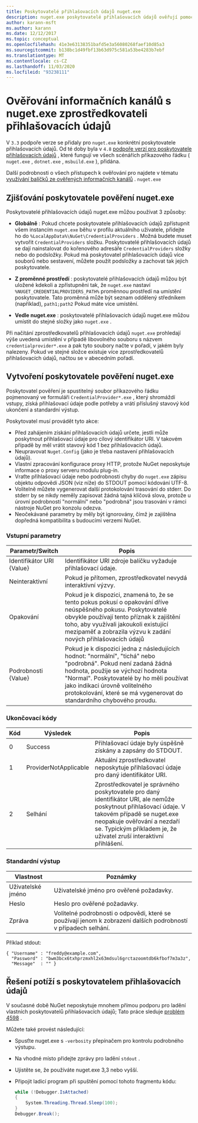 ```yaml
---
title: Poskytovatelé přihlašovacích údajů nuget.exe
description: nuget.exe poskytovatelé přihlašovacích údajů ověřují pomocí informačního kanálu a jsou implementovány jako spustitelné soubory příkazového řádku, které následují konkrétní konvence.
author: karann-msft
ms.author: karann
ms.date: 12/12/2017
ms.topic: conceptual
ms.openlocfilehash: 41e3e63138351bafd5e3a56080268faef10d85a3
ms.sourcegitcommit: b138bc1d49fbf13b63d975c581a53be4283b7ebf
ms.translationtype: MT
ms.contentlocale: cs-CZ
ms.lasthandoff: 11/03/2020
ms.locfileid: "93238111"
---
```

# <a name="authenticating-feeds-with-nugetexe-credential-providers"></a>Ověřování informačních kanálů s nuget.exe zprostředkovateli přihlašovacích údajů

V `3.3` podpoře verze se přidaly pro `nuget.exe` konkrétní poskytovatele přihlašovacích údajů. Od té doby byla v `4.8` [podpoře verzí pro poskytovatele přihlašovacích údajů](NuGet-Cross-Platform-Authentication-Plugin.md) , které fungují ve všech scénářích příkazového řádku ( `nuget.exe` , `dotnet.exe` , `msbuild.exe` ), přidána.

Další podrobnosti o všech přístupech k ověřování pro najdete v tématu [využívání balíčků ze ověřených informačních kanálů](../../consume-packages/consuming-packages-authenticated-feeds.md#nugetexe) . `nuget.exe`

## <a name="nugetexe-credential-provider-discovery"></a>Zjišťování poskytovatele pověření nuget.exe

Poskytovatelé přihlašovacích údajů nuget.exe můžou používat 3 způsoby:

- **Globálně** : Pokud chcete poskytovatele přihlašovacích údajů zpřístupnit všem instancím `nuget.exe` běhu v profilu aktuálního uživatele, přidejte ho do `%LocalAppData%\NuGet\CredentialProviders` . Možná budete muset vytvořit `CredentialProviders` složku. Poskytovatelé přihlašovacích údajů se dají nainstalovat do kořenového adresáře `CredentialProviders`  složky nebo do podsložky. Pokud má poskytovatel přihlašovacích údajů více souborů nebo sestavení, můžete použít podsložky a zachovat tak jejich poskytovatele.

- **Z proměnné prostředí** : poskytovatelé přihlašovacích údajů můžou být uložené kdekoli a zpřístupněni tak, že `nuget.exe` nastaví `%NUGET_CREDENTIALPROVIDERS_PATH%` proměnnou prostředí na umístění poskytovatele. Tato proměnná může být seznam oddělený středníkem (například), `path1;path2` Pokud máte více umístění.

- **Vedle nuget.exe** : poskytovatelé přihlašovacích údajů nuget.exe můžou umístit do stejné složky jako `nuget.exe` .

Při načítání zprostředkovatelů přihlašovacích údajů `nuget.exe` prohledají výše uvedená umístění v případě libovolného souboru s názvem `credentialprovider*.exe` a pak tyto soubory načte v pořadí, v jakém byly nalezeny. Pokud ve stejné složce existuje více zprostředkovatelů přihlašovacích údajů, načtou se v abecedním pořadí.

## <a name="creating-a-nugetexe-credential-provider"></a>Vytvoření poskytovatele pověření nuget.exe

Poskytovatel pověření je spustitelný soubor příkazového řádku pojmenovaný ve formuláři `CredentialProvider*.exe` , který shromáždí vstupy, získá přihlašovací údaje podle potřeby a vrátí příslušný stavový kód ukončení a standardní výstup.

Poskytovatel musí provádět tyto akce:

- Před zahájením získání přihlašovacích údajů určete, jestli může poskytnout přihlašovací údaje pro cílový identifikátor URI. V takovém případě by měl vrátit stavový kód 1 bez přihlašovacích údajů.
- Neupravovat `Nuget.Config` (jako je třeba nastavení přihlašovacích údajů).
- Vlastní zpracování konfigurace proxy HTTP, protože NuGet neposkytuje informace o proxy serveru modulu plug-in.
- Vraťte přihlašovací údaje nebo podrobnosti chyby do `nuget.exe` zápisu objektu odpovědi JSON (viz níže) do STDOUT pomocí kódování UTF-8.
- Volitelně můžete vygenerovat další protokolování trasování do stderr. Do stderr by se nikdy neměly zapisovat žádná tajná klíčová slova, protože u úrovní podrobností "normální" nebo "podrobná" jsou trasování v rámci nástroje NuGet pro konzolu odezva.
- Neočekávané parametry by měly být ignorovány, čímž je zajištěna dopředná kompatibilita s budoucími verzemi NuGet.

### <a name="input-parameters"></a>Vstupní parametry

| Parametr/Switch |Popis|
|----------------|-----------|
| Identifikátor URI {Value} | Identifikátor URI zdroje balíčku vyžaduje přihlašovací údaje.|
| Neinteraktivní | Pokud je přítomen, zprostředkovatel nevydá interaktivní výzvy. |
| Opakování | Pokud je k dispozici, znamená to, že se tento pokus pokusí o opakování dříve neúspěšného pokusu. Poskytovatelé obvykle používají tento příznak k zajištění toho, aby využívali jakoukoli existující mezipaměť a zobrazila výzvu k zadání nových přihlašovacích údajů|
| Podrobnosti {Value} | Pokud je k dispozici jedna z následujících hodnot: "normální", "tichá" nebo "podrobná". Pokud není zadaná žádná hodnota, použije se výchozí hodnota "Normal". Poskytovatelé by ho měli používat jako indikaci úrovně volitelného protokolování, které se má vygenerovat do standardního chybového proudu. |

### <a name="exit-codes"></a>Ukončovací kódy

| Kód |Výsledek | Popis |
|----------------|-----------|-----------|
| 0 | Success | Přihlašovací údaje byly úspěšně získány a zapsány do STDOUT.|
| 1 | ProviderNotApplicable | Aktuální zprostředkovatel neposkytuje přihlašovací údaje pro daný identifikátor URI.|
| 2 | Selhání | Zprostředkovatel je správného poskytovatele pro daný identifikátor URI, ale nemůže poskytnout přihlašovací údaje. V takovém případě se nuget.exe neopakuje ověřování a nezdaří se. Typickým příkladem je, že uživatel zruší interaktivní přihlášení. |

### <a name="standard-output"></a>Standardní výstup

| Vlastnost |Poznámky|
|----------------|-----------|
| Uživatelské jméno | Uživatelské jméno pro ověřené požadavky.|
| Heslo | Heslo pro ověřené požadavky.|
| Zpráva | Volitelné podrobnosti o odpovědi, které se používají jenom k zobrazení dalších podrobností v případech selhání. |

Příklad stdout:

    { "Username" : "freddy@example.com",
      "Password" : "bwm3bcx6txhprzmxhl2x63mdsul6grctazoomtdb6kfbof7m3a3z",
      "Message"  : "" }

## <a name="troubleshooting-a-credential-provider"></a>Řešení potíží s poskytovatelem přihlašovacích údajů

V současné době NuGet neposkytuje mnohem přímou podporu pro ladění vlastních poskytovatelů přihlašovacích údajů; Tato práce sleduje [problém 4598](https://github.com/NuGet/Home/issues/4598) .

Můžete také provést následující:

- Spusťte nuget.exe s `-verbosity` přepínačem pro kontrolu podrobného výstupu.
- Na vhodné místo přidejte zprávy pro ladění `stdout` .
- Ujistěte se, že používáte nuget.exe 3,3 nebo vyšší.
- Připojit ladicí program při spuštění pomocí tohoto fragmentu kódu:

    ```cs
    while (!Debugger.IsAttached)
    {
        System.Threading.Thread.Sleep(100);
    }
    Debugger.Break();
    ```
